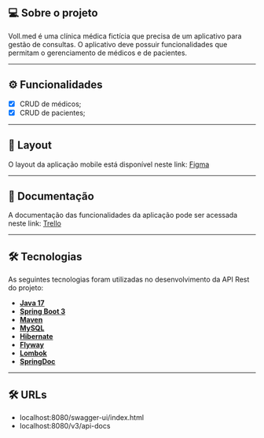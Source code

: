 ## 💻 Sobre o projeto

Voll.med é uma clínica médica fictícia que precisa de um aplicativo para gestão de consultas. 
O aplicativo deve possuir funcionalidades que permitam o gerenciamento de médicos e de pacientes.

---

## ⚙️ Funcionalidades

- [x] CRUD de médicos;
- [x] CRUD de pacientes;

---

## 🎨 Layout

O layout da aplicação mobile está disponível neste link: <a href="https://www.figma.com/file/N4CgpJqsg7gjbKuDmra3EV/Voll.med">Figma</a>

---

## 📄 Documentação

A documentação das funcionalidades da aplicação pode ser acessada neste link: <a href="https://trello.com/b/O0lGCsKb/api-voll-med">Trello</a>

---

## 🛠 Tecnologias

As seguintes tecnologias foram utilizadas no desenvolvimento da API Rest do projeto:

- **[Java 17](https://www.oracle.com/java)**
- **[Spring Boot 3](https://spring.io/projects/spring-boot)**
- **[Maven](https://maven.apache.org)**
- **[MySQL](https://www.mysql.com)**
- **[Hibernate](https://hibernate.org)**
- **[Flyway](https://flywaydb.org)**
- **[Lombok](https://projectlombok.org)**
- **[SpringDoc](https://springdoc.org/)**

---
## 🛠 URLs
- localhost:8080/swagger-ui/index.html
- localhost:8080/v3/api-docs
